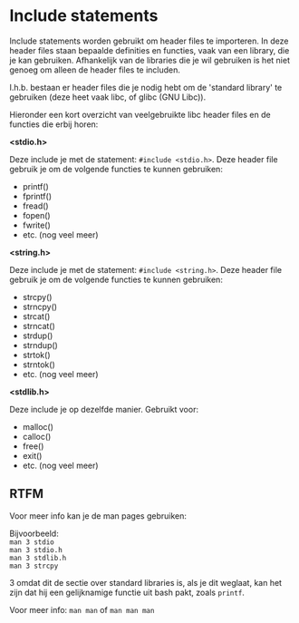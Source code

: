 
# Include statements

Include statements worden gebruikt om header files te importeren.
In deze header files staan bepaalde definities en functies, vaak van een library, die je kan gebruiken. Afhankelijk van de libraries die je wil gebruiken is het niet genoeg om alleen de header files te includen.

I.h.b. bestaan er header files die je nodig hebt om de 'standard library' te gebruiken (deze heet vaak libc, of glibc (GNU Libc)).

Hieronder een kort overzicht van veelgebruikte libc header files en de functies die erbij horen:

**<stdio.h>**

Deze include je met de statement: `#include <stdio.h>`. Deze header file gebruik je om de volgende functies te kunnen gebruiken:

- printf()
- fprintf()
- fread()
- fopen()
- fwrite()
- etc. (nog veel meer)

**<string.h>**

Deze include je met de statement: `#include <string.h>`. Deze header file gebruik je om de volgende functies te kunnen gebruiken:

- strcpy()
- strncpy()
- strcat()
- strncat()
- strdup()
- strndup()
- strtok()
- strntok()
- etc. (nog veel meer)

**<stdlib.h>**

Deze include je op dezelfde manier. Gebruikt voor:

- malloc()
- calloc()
- free()
- exit()
- etc. (nog veel meer)

## RTFM

Voor meer info kan je de man pages gebruiken:

Bijvoorbeeld:  
`man 3 stdio`  
`man 3 stdio.h`  
`man 3 stdlib.h`  
`man 3 strcpy`

3 omdat dit de sectie over standard libraries is, als je dit weglaat, kan het zijn dat hij een gelijknamige functie uit bash pakt, zoals `printf`.

Voor meer info:
`man man`
of 
`man man man`

